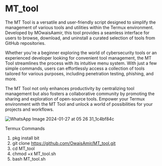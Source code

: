 # MT_tool



The MT Tool is a versatile and user-friendly script designed to simplify the management of various tools and utilities within the Termux environment. Developed by MOwaisAamir, this tool provides a seamless interface for users to browse, download, and uninstall a curated selection of tools from GitHub repositories.

Whether you're a beginner exploring the world of cybersecurity tools or an experienced developer looking for convenient tool management, the MT Tool streamlines the process with its intuitive menu system. With just a few simple commands, users can effortlessly access a collection of tools tailored for various purposes, including penetration testing, phishing, and more.

The MT Tool not only enhances productivity by centralizing tool management but also fosters a collaborative community by promoting the sharing and exploration of open-source tools. Empower your Termux environment with the MT Tool and unlock a world of possibilities for your projects and workflows.


![WhatsApp Image 2024-01-27 at 05 26 31_1c4bf84c](https://github.com/OwaisAmir/MT_tool/assets/83240869/623582ee-9fe1-430e-9add-1971e1224ca6)


Termux Commands 

1) pkg install bit
2) git clone https://github.com/OwaisAmir/MT_tool.git
3) cd MT_tool
4) chmod +x MT_tool.sh
5) bash MT_tool.sh
